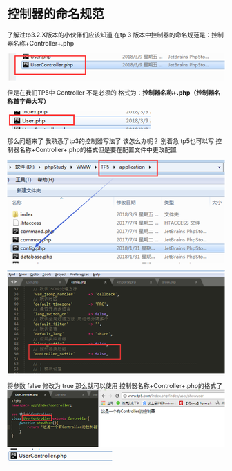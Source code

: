 # 控制器的命名规范

了解过tp3.2.X版本的小伙伴们应该知道 在tp 3 版本中控制器的命名规范是：控制器名称+Controller+.php

![](/assets/import34.png)

但是在我们TP5中 Controller 不是必须的 格式为：**控制器名称+.php（控制器名称首字母大写）**

![](/assets/import35.png)

那么问题来了 我熟悉了tp3的控制器写法了 该怎么办呢？ 别着急 tp5也可以写 控制器名称+Controller+.php的格式但是要在配置文件中更改配置

![](/assets/import36.png)

![](/assets/import37.png)

将参数 false 修改为 true 那么就可以使用 控制器名称+Controller+.php的格式了![](/assets/import38.png)![](/assets/import39.png)

